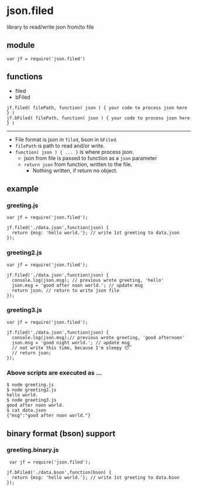 # json.filed
library to read/write json from/to file

## module
    var jf = require('json.filed')

## functions
* filed
* bFiled

````
jf.filed( filePath, function( json ) { your code to process json here } )
jf.bFiled( filePath, function( json ) { your code to process json here } )
````
----

+ File format is json in `filed`, bson in `bFiled`.
+ `filePath` is path to read and/or write.
+ `function( json ) { ... }` is where process json.
    + json from file is passed to function as a `json` parameter 
    + `return json` from function, written to the file.
        + Nothing written, if return no object.

## example
### greeting.js
    var jf = require('json.filed');

    jf.filed('./data.json',function(json) {
      return {msg: 'hello world.'}; // write 1st greeting to data.json
    });

### greeting2.js
    var jf = require('json.filed');

    jf.filed('./data.json',function(json) {
      console.log(json.msg); // previous wrote greeting, 'hello'
      json.msg = 'good after noon world.'; // update msg
      return json; // return to write json file
    });

### greeting3.js
    var jf = require('json.filed');

    jf.filed('./data.json',function(json) {
      console.log(json.msg);// previous wrote greeting, 'good afternoon'
      json.msg = 'good night world.'; // update msg
      // not write this time, because I'm sleepy 😴
      // return json;
    });

### Above scripts are executed as ...
    $ node greeting.js
    $ node greeting2.js
    hello world.
    $ node greeting3.js
    good after noon world.
    $ cat data.json
    {"msg":"good after noon world."}

## binary format (bson) support
### greeting.binary.js
     var jf = require('json.filed');
    
    jf.bFiled('./data.bson',function(bson) {
      return {msg: 'hello world.'}; // write 1st greeting to data.bson
    });

